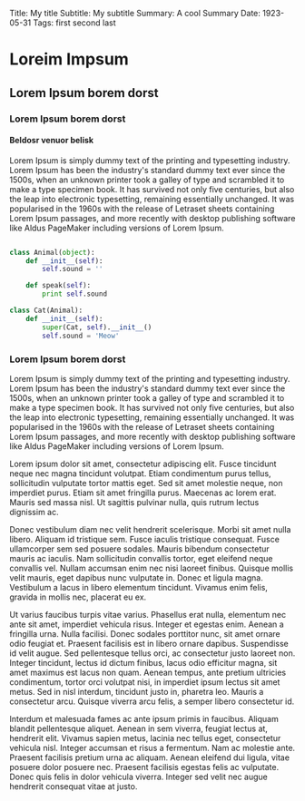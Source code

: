 Title:      My title
Subtitle:   My subtitle
Summary:    A cool Summary
Date:       1923-05-31
Tags:       first
            second
            last


# Loreim Impsum 

## Lorem Ipsum borem dorst

### Lorem Ipsum borem dorst


#### Beldosr venuor belisk

Lorem Ipsum is simply dummy text of the printing and typesetting industry. Lorem Ipsum has been the industry's standard dummy text ever since the 1500s, when an unknown printer took a galley of type and scrambled it to make a type specimen book. It has survived not only five centuries, but also the leap into electronic typesetting, remaining essentially unchanged. It was popularised in the 1960s with the release of Letraset sheets containing Lorem Ipsum passages, and more recently with desktop publishing software like Aldus PageMaker including versions of Lorem Ipsum.

````python

class Animal(object):
    def __init__(self):
        self.sound = ''

    def speak(self):
        print self.sound

class Cat(Animal):
    def __init__(self):
        super(Cat, self).__init__()
        self.sound = 'Meow'
````


### Lorem Ipsum borem dorst

Lorem Ipsum is simply dummy text of the printing and typesetting industry. Lorem Ipsum has been the industry's standard dummy text ever since the 1500s, when an unknown printer took a galley of type and scrambled it to make a type specimen book. It has survived not only five centuries, but also the leap into electronic typesetting, remaining essentially unchanged. It was popularised in the 1960s with the release of Letraset sheets containing Lorem Ipsum passages, and more recently with desktop publishing software like Aldus PageMaker including versions of Lorem Ipsum.

Lorem ipsum dolor sit amet, consectetur adipiscing elit. Fusce tincidunt neque nec magna tincidunt volutpat. Etiam condimentum purus tellus, sollicitudin vulputate tortor mattis eget. Sed sit amet molestie neque, non imperdiet purus. Etiam sit amet fringilla purus. Maecenas ac lorem erat. Mauris sed massa nisl. Ut sagittis pulvinar nulla, quis rutrum lectus dignissim ac.

Donec vestibulum diam nec velit hendrerit scelerisque. Morbi sit amet nulla libero. Aliquam id tristique sem. Fusce iaculis tristique consequat. Fusce ullamcorper sem sed posuere sodales. Mauris bibendum consectetur mauris ac iaculis. Nam sollicitudin convallis tortor, eget eleifend neque convallis vel. Nullam accumsan enim nec nisi laoreet finibus. Quisque mollis velit mauris, eget dapibus nunc vulputate in. Donec et ligula magna. Vestibulum a lacus in libero elementum tincidunt. Vivamus enim felis, gravida in mollis nec, placerat eu ex.

Ut varius faucibus turpis vitae varius. Phasellus erat nulla, elementum nec ante sit amet, imperdiet vehicula risus. Integer et egestas enim. Aenean a fringilla urna. Nulla facilisi. Donec sodales porttitor nunc, sit amet ornare odio feugiat et. Praesent facilisis est in libero ornare dapibus. Suspendisse id velit augue. Sed pellentesque tellus orci, ac consectetur justo laoreet non. Integer tincidunt, lectus id dictum finibus, lacus odio efficitur magna, sit amet maximus est lacus non quam. Aenean tempus, ante pretium ultricies condimentum, tortor orci volutpat nisi, in imperdiet ipsum lectus sit amet metus. Sed in nisl interdum, tincidunt justo in, pharetra leo. Mauris a consectetur arcu. Quisque viverra arcu felis, a semper libero consectetur id.

Interdum et malesuada fames ac ante ipsum primis in faucibus. Aliquam blandit pellentesque aliquet. Aenean in sem viverra, feugiat lectus at, hendrerit elit. Vivamus sapien metus, lacinia nec tellus eget, consectetur vehicula nisl. Integer accumsan et risus a fermentum. Nam ac molestie ante. Praesent facilisis pretium urna ac aliquam. Aenean eleifend dui ligula, vitae posuere dolor posuere nec. Praesent facilisis egestas felis ac vulputate. Donec quis felis in dolor vehicula viverra. Integer sed velit nec augue hendrerit consequat vitae at justo.
